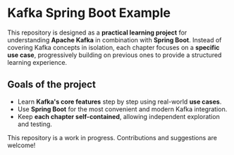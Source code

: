 # Kafka Spring Boot Example

This repository is designed as a **practical learning project** for understanding **Apache Kafka** in combination with **Spring Boot**. Instead of covering Kafka concepts in isolation, each chapter focuses on a **specific use case**, progressively building on previous ones to provide a structured learning experience.

## **Goals of the project**
- Learn **Kafka's core features** step by step using real-world **use cases**.
- Use **Spring Boot** for the most convenient and modern Kafka integration.
- Keep **each chapter self-contained**, allowing independent exploration and testing.

This repository is a work in progress. Contributions and suggestions are welcome!